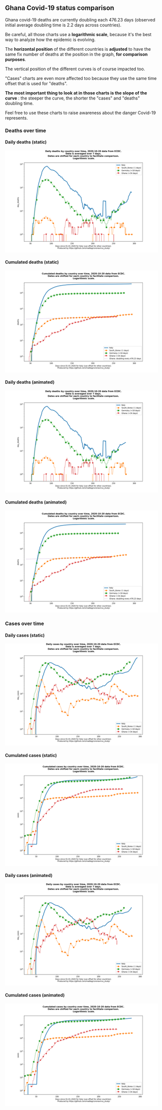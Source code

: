 ## Ghana Covid-19 status comparison 

Ghana covid-19 deaths are currently doubling each 476.23 days (observed initial average doubling time is 2.2 days across countries).



Be careful, all those charts use a **logarithmic scale**, because it's the best way to analyze how the epidemic is evolving.
 
The **horizontal position** of the different countries is **adjusted** to have the same fix number of deaths at the position in the graph, **for comparison purposes**.

The vertical position of the different curves is of course impacted too.

"Cases" charts are even more affected too because they use the same time offset that is used for "deaths".

**The most important thing to look at in those charts is the slope of the curve** : the steeper the curve, the shorter the "cases" and "deaths" doubling time.

Feel free to use these charts to raise awareness about the danger Covid-19 represents. 


 
### Deaths over time
 
#### Daily deaths (static)
![Ghana covid-19 daily deaths static chart](https://raw.githubusercontent.com/madlag/coronavirus_study/master/notebooks/graphs/2020-10-20/countries/Ghana/2020-10-20_Ghana_day_deaths.png "Ghana covid-19 day_deaths static chart")   
 
#### Cumulated deaths (static)
![Ghana covid-19 cumulated deaths static chart](https://raw.githubusercontent.com/madlag/coronavirus_study/master/notebooks/graphs/2020-10-20/countries/Ghana/2020-10-20_Ghana_deaths.png "Ghana covid-19 deaths static chart")   
 
#### Daily deaths (animated)
![Ghana covid-19 daily deaths animated chart](https://raw.githubusercontent.com/madlag/coronavirus_study/master/notebooks/graphs/2020-10-20/countries/Ghana/2020-10-20_Ghana_day_deaths.gif "Ghana covid-19 day_deaths animated chart")   
 
#### Cumulated deaths (animated)
![Ghana covid-19 cumulated deaths animated chart](https://raw.githubusercontent.com/madlag/coronavirus_study/master/notebooks/graphs/2020-10-20/countries/Ghana/2020-10-20_Ghana_deaths.gif "Ghana covid-19 deaths animated chart")   

 
### Cases over time
 
#### Daily cases (static)
![Ghana covid-19 daily cases static chart](https://raw.githubusercontent.com/madlag/coronavirus_study/master/notebooks/graphs/2020-10-20/countries/Ghana/2020-10-20_Ghana_day_cases.png "Ghana covid-19 day_cases static chart")   
 
#### Cumulated cases (static)
![Ghana covid-19 cumulated cases static chart](https://raw.githubusercontent.com/madlag/coronavirus_study/master/notebooks/graphs/2020-10-20/countries/Ghana/2020-10-20_Ghana_cases.png "Ghana covid-19 cases static chart")   
 
#### Daily cases (animated)
![Ghana covid-19 daily cases animated chart](https://raw.githubusercontent.com/madlag/coronavirus_study/master/notebooks/graphs/2020-10-20/countries/Ghana/2020-10-20_Ghana_day_cases.gif "Ghana covid-19 day_cases animated chart")   
 
#### Cumulated cases (animated)
![Ghana covid-19 cumulated cases animated chart](https://raw.githubusercontent.com/madlag/coronavirus_study/master/notebooks/graphs/2020-10-20/countries/Ghana/2020-10-20_Ghana_cases.gif "Ghana covid-19 cases animated chart")   

